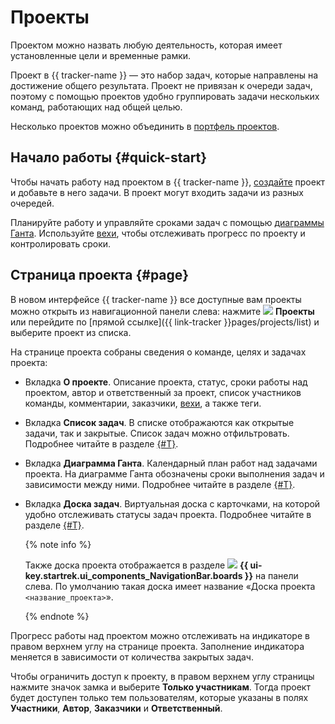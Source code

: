 # Проекты

Проектом можно назвать любую деятельность, которая имеет установленные цели и временные рамки. 

Проект в {{ tracker-name }} — это набор задач, которые направлены на достижение общего результата. Проект не привязан к очереди задач, поэтому с помощью проектов удобно группировать задачи нескольких команд, работающих над общей целью.

Несколько проектов можно объединить в [портфель проектов](portfolio.md).

## Начало работы {#quick-start}

Чтобы начать работу над проектом в {{ tracker-name }}, [cоздайте](create-project.md) проект и добавьте в него задачи. В проект могут входить задачи из разных очередей.

Планируйте работу и управляйте сроками задач с помощью [диаграммы Ганта](../gantt/project.md). Используйте [вехи](milestones.md), чтобы отслеживать прогресс по проекту и контролировать сроки.

## Страница проекта {#page}

В новом интерфейсе {{ tracker-name }} все доступные вам проекты можно открыть из навигационной панели слева: нажмите ![](../../_assets/tracker/svg/project.svg)&nbsp;**Проекты** или перейдите по [прямой ссылке]({{ link-tracker }}pages/projects/list) и выберите проект из списка.

На странице проекта собраны сведения о команде, целях и задачах проекта:

* Вкладка **О проекте**. Описание проекта, статус, сроки работы над проектом, автор и ответственный за проект, список участников команды, комментарии, заказчики, [вехи](milestones.md), а также теги.

* Вкладка **Список задач**. В списке отображаются как открытые задачи, так и закрытые. Список задач можно отфильтровать. Подробнее читайте в разделе [{#T}](project-list.md).

* Вкладка **Диаграмма Ганта**. Календарный план работ над задачами проекта. На диаграмме Ганта обозначены сроки выполнения задач и зависимости между ними. Подробнее читайте в разделе [{#T}](../gantt/project.md).

* Вкладка **Доска задач**. Виртуальная доска с карточками, на которой удобно отслеживать статусы задач проекта. Подробнее читайте в разделе [{#T}](./boards-project.md).

  {% note info %}
  
  Также доска проекта отображается в разделе ![](../../_assets/tracker/svg/boards.svg)&nbsp;**{{ ui-key.startrek.ui_components_NavigationBar.boards }}** на панели слева. По умолчанию такая доска имеет название «Доска проекта `<название_проекта>`».
  
  {% endnote %}

Прогресс работы над проектом можно отслеживать на индикаторе в правом верхнем углу на странице проекта. Заполнение индикатора меняется в зависимости от количества закрытых задач.

Чтобы ограничить доступ к проекту, в правом верхнем углу страницы нажмите значок замка и выберите **Только участникам**. Тогда проект будет доступен только тем пользователям, которые указаны в полях **Участники**, **Автор**, **Заказчики** и **Ответственный**.
